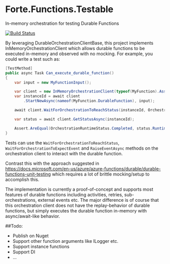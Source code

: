 # Forte.Functions.Testable
In-memory orchestration for testing Durable Functions

[![Build Status](https://fortedigital.visualstudio.com/Forte.OpenSource/_apis/build/status/Forte.Functions.Testable?branchName=master)](https://fortedigital.visualstudio.com/Forte.OpenSource/_build/latest?definitionId=102&branchName=master)

By leveraging DurableOrchestrationClientBase, this project implements InMemoryOrchestrationClient which allows durable functions to be executed in-memory and observed with no mocking. For example, you could write a test such as:

```c#
[TestMethod]
public async Task Can_execute_durable_function()
{
    var input = new MyFunctionInput();

    var client = new InMemoryOrchestrationClient(typeof(MyFunction).Assembly);
    var instanceId = await client
        .StartNewAsync(nameof(MyFunction.DurableFunction), input);

    await client.WaitForOrchestrationToReachStatus(instanceId, OrchestrationRuntimeStatus.Completed);

    var status = await client.GetStatusAsync(instanceId);

    Assert.AreEqual(OrchestrationRuntimeStatus.Completed, status.RuntimeStatus);
}
```

Tests can use the `WaitForOrchestrationToReachStatus`, `WaitForOrchestrationToExpectEvent` and `RaiseEventAsync` methods on the orchestration client to interact with the durable function.


Contrast this with the approach suggested in https://docs.microsoft.com/en-us/azure/azure-functions/durable/durable-functions-unit-testing which requires a lot of brittle mocking/setup to accomplish this.


The implementation is currently a proof-of-concept and supports most features of durable functions including activities, retries, sub-orchestrations, external events etc. The major difference is of course that this orchestration client does not have the replay-behavior of durable functions, but simply executes the durable function in-memory with async/await-like behavior. 

##Todo:

- Publish on Nuget
- Support other function arguments like ILogger etc.
- Support instance functions
- Support DI
- ...
